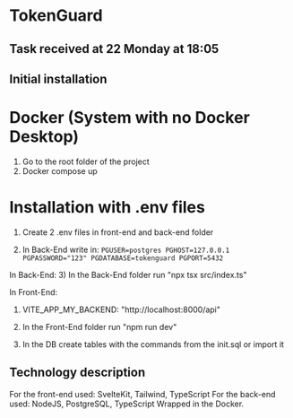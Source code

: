 # TokenGuard

## Task received at 22 Monday at 18:05

## Initial installation

# Docker (System with no Docker Desktop)
1) Go to the root folder of the project
2) Docker compose up

# Installation with .env files
1) Create 2 .env files in front-end and back-end folder
  
2) In Back-End write in:
`PGUSER=postgres
PGHOST=127.0.0.1
PGPASSWORD="123"
PGDATABASE=tokenguard
PGPORT=5432`

In Back-End:
3) In the Back-End folder run "npx tsx src/index.ts"

In Front-End:
1) VITE_APP_MY_BACKEND: "http://localhost:8000/api"
   
2) In the Front-End folder run "npm run dev"
   
3) In the DB create tables with the commands from the init.sql or import it

## Technology description
For the front-end used: SvelteKit, Tailwind, TypeScript
For the back-end used: NodeJS, PostgreSQL, TypeScript
Wrapped in the Docker.
